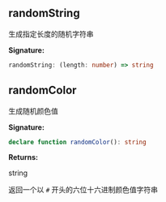 ## randomString

生成指定长度的随机字符串

**Signature:**

```typescript
randomString: (length: number) => string
```

## randomColor

生成随机颜色值

**Signature:**

```typescript
declare function randomColor(): string
```

**Returns:**

string

返回一个以 `#` 开头的六位十六进制颜色值字符串
